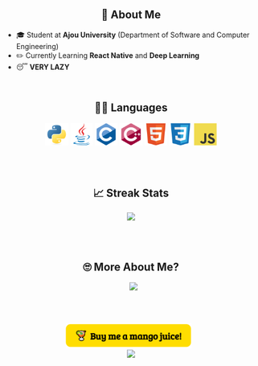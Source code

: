 <div align="center">
  
  <!-- INFO START -->
  <h2> 🤔 About Me </h2>
  <ul align="left">
    <li> 🎓 Student at <b>Ajou University</b> (Department of Software and Computer Engineering) </li>
    <li> ✏️ Currently Learning <b>React Native</b> and <b>Deep Learning</b> </li>
    <li> 😴 <b>VERY LAZY</b> </li>
  </ul>
  <!-- INFO FINISH -->
  
  <br>
  
  <!-- LANGUAGES START -->
  <h2> 👨‍💻 Languages </h2>
  <a href="https://www.python.org" target="_blank"><img src="https://raw.githubusercontent.com/devicons/devicon/00f02ef57fb7601fd1ddcc2fe6fe670fef3ae3e4/icons/python/python-original.svg" width="9%"/></a>
  <a href="https://www.oracle.com/java/technologies" target="_blank"><img src="https://raw.githubusercontent.com/devicons/devicon/00f02ef57fb7601fd1ddcc2fe6fe670fef3ae3e4/icons/java/java-original.svg" width="9%"/></a>
  <a href="https://en.wikipedia.org/wiki/C_(programming_language)" target="_blank"><img src="https://raw.githubusercontent.com/devicons/devicon/master/icons/c/c-original.svg" width="9%"/></a>
  <a href="https://en.wikipedia.org/wiki/C%2B%2B" target="_blank"><img src="https://raw.githubusercontent.com/devicons/devicon/00f02ef57fb7601fd1ddcc2fe6fe670fef3ae3e4/icons/cplusplus/cplusplus-original.svg" width="9%"/></a>
  <a href="https://en.wikipedia.org/wiki/HTML5" target="_blank"><img src="https://raw.githubusercontent.com/devicons/devicon/00f02ef57fb7601fd1ddcc2fe6fe670fef3ae3e4/icons/html5/html5-original.svg" width="9%"/></a>
  <a href="https://en.wikipedia.org/wiki/CSS" target="_blank"><img src="https://raw.githubusercontent.com/devicons/devicon/00f02ef57fb7601fd1ddcc2fe6fe670fef3ae3e4/icons/css3/css3-original.svg" width="9%"/></a>
  <a href="https://www.javascript.com" target="_blank"><img src="https://raw.githubusercontent.com/devicons/devicon/00f02ef57fb7601fd1ddcc2fe6fe670fef3ae3e4/icons/javascript/javascript-original.svg" width="9%"/></a>
  <!-- LANGUAGES FINISH -->

  <br><br>
  
  <!-- CONTRIBUTION STATS START -->
  <h2> 📈 Streak Stats </h2>
  <a href="http://github-readme-streak-stats.herokuapp.com"><img src="http://github-readme-streak-stats.herokuapp.com?user=Mango-Juice&date_format=%5BY.%5Dn.j"/></a>
  <!-- CONTRIBUTION STATS FINISH -->
  
  <br><br>
  
  <!-- STATS & CONTACTS START -->
  <h2> 🙄 More About Me? </h2>
  <a href="https://mango-juice.oopy.io/" target="_blank"><img src="https://img.shields.io/badge/Visit%20Website-000000?style=flat-square" width="35%" style="margin-left:2%"/></a>
  <!-- STATS & CONTACTS FINISH -->
  
  <br><br>
  
  <!-- FOOTER START -->
  <a href="https://toss.me/mangojuice/3000" target="_blank"><img src="https://github.com/Mango-Juice/Mango-Juice/blob/main/bmc.png?raw=true" width="250px" style="margin-right:2%"></a><br>
  <a href="https://hits.seeyoufarm.com"><img src="https://hits.seeyoufarm.com/api/count/incr/badge.svg?url=https%3A%2F%2Fgithub.com%2FMango-Juice&count_bg=%23FF9700&title_bg=%23555555&icon=github.svg&icon_color=%23E7E7E7&title=hits&edge_flat=false"/></a>
  <!-- FOOTER FINISH -->
</div>

